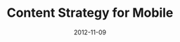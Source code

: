 ---
title: "Content Strategy for Mobile"
episode: 4
transcript: false
date: 2012-11-09
guid: 9ce3b860-cf92-4e5f-b0e8-837cf2f15f38
filename: insert-content-here-04.mp3
filesize: 17422420
description: "Karen McGrane on the rise of the mobile web, reusable content, and her new book: Content Strategy for Mobile."
guests: 
  - name: Karen McGrane
    company: Bond Art + Science
    home: http://karenmcgrane.com
    twitter: karenmcgrane
links: 
  - title: "Content Strategy for Mobile"
    url: https://abookapart.com/products/content-strategy-for-mobile
  - title: "Making the Most of Mobile"
    url: https://www.slideshare.net/duoconsulting/making-the-most-of-mobile
  - title: "Uncle Sam Wants You to Optimize Your Content for Mobile"
    url: https://alistapart.com/article/uncle-sam-wants-you-to-optimize-your-content-for-mobile/
---